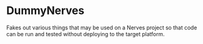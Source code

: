 # DummyNerves

Fakes out various things that may be used on a Nerves project so that code can be run and tested without deploying to the target platform.


